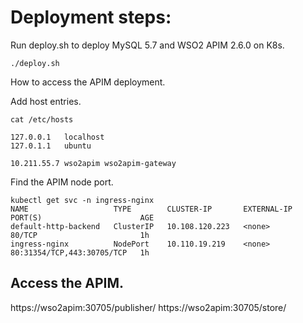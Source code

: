 # Deployment steps:

Run deploy.sh to deploy MySQL 5.7 and WSO2 APIM 2.6.0 on K8s.
```
./deploy.sh
```
 
How to access the APIM deployment.

Add host entries.

```
cat /etc/hosts

127.0.0.1	localhost
127.0.1.1	ubuntu

10.211.55.7	wso2apim wso2apim-gateway
```

Find the APIM node port.

```
kubectl get svc -n ingress-nginx
NAME                   TYPE        CLUSTER-IP       EXTERNAL-IP   PORT(S)                      AGE
default-http-backend   ClusterIP   10.108.120.223   <none>        80/TCP                       1h
ingress-nginx          NodePort    10.110.19.219    <none>        80:31354/TCP,443:30705/TCP   1h
```

## Access the APIM.

https://wso2apim:30705/publisher/
https://wso2apim:30705/store/

